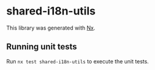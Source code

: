 # shared-i18n-utils

This library was generated with [Nx](https://nx.dev).

## Running unit tests

Run `nx test shared-i18n-utils` to execute the unit tests.
